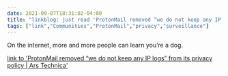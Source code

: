 ```yaml
---
date: 2021-09-07T18:31:02-04:00
title: "linkblog: just read 'ProtonMail removed “we do not keep any IP logs” from its privacy policy | Ars Technica'"
tags: ["link","Communities","ProtonMail","privacy","surveillance"]
---
```

On the internet, more and more people can learn you’re a dog.
 
[link to 'ProtonMail removed “we do not keep any IP logs” from its privacy policy | Ars Technica'](https://arstechnica.com/information-technology/2021/09/privacy-focused-protonmail-provided-a-users-ip-address-to-authorities/)
